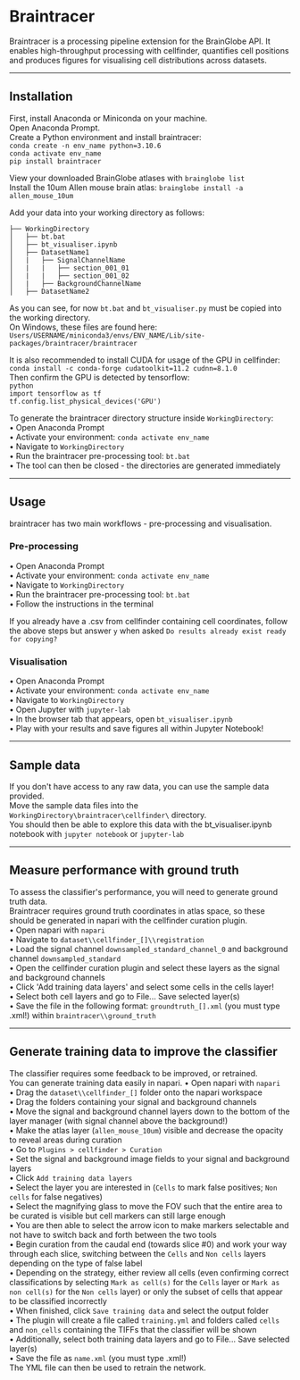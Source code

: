 # Braintracer
Braintracer is a processing pipeline extension for the BrainGlobe API. It enables high-throughput processing with cellfinder, quantifies cell positions and produces figures for visualising cell distributions across datasets.

---
## Installation
First, install Anaconda or Miniconda on your machine.  
Open Anaconda Prompt.  
Create a Python environment and install braintracer:  
`conda create -n env_name python=3.10.6`  
`conda activate env_name`  
`pip install braintracer`  

View your downloaded BrainGlobe atlases with `brainglobe list`  
Install the 10um Allen mouse brain atlas: `brainglobe install -a allen_mouse_10um`  

Add your data into your working directory as follows:  
```
├── WorkingDirectory
│   ├── bt.bat
│   ├── bt_visualiser.ipynb
│   ├── DatasetName1
│   |   ├── SignalChannelName
│   |   |   ├── section_001_01
│   |   |   ├── section_001_02
│   |   ├── BackgroundChannelName
│   ├── DatasetName2
```

As you can see, for now `bt.bat` and `bt_visualiser.py` must be copied into the working directory.  
On Windows, these files are found here:  
`Users/USERNAME/miniconda3/envs/ENV_NAME/Lib/site-packages/braintracer/braintracer`  

It is also recommended to install CUDA for usage of the GPU in cellfinder:  
`conda install -c conda-forge cudatoolkit=11.2 cudnn=8.1.0`  
Then confirm the GPU is detected by tensorflow:  
`python`  
`import tensorflow as tf`  
`tf.config.list_physical_devices('GPU')`    

To generate the braintracer directory structure inside `WorkingDirectory`:  
• Open Anaconda Prompt  
• Activate your environment: `conda activate env_name`  
• Navigate to `WorkingDirectory`  
• Run the braintracer pre-processing tool: `bt.bat`  
• The tool can then be closed - the directories are generated immediately  

---
## Usage
braintracer has two main workflows - pre-processing and visualisation.  

### Pre-processing
• Open Anaconda Prompt  
• Activate your environment: `conda activate env_name`  
• Navigate to `WorkingDirectory`  
• Run the braintracer pre-processing tool: `bt.bat`  
• Follow the instructions in the terminal  

If you already have a .csv from cellfinder containing cell coordinates, follow the above steps but answer `y` when asked `Do results already exist ready for copying?`  

### Visualisation
• Open Anaconda Prompt  
• Activate your environment: `conda activate env_name`  
• Navigate to `WorkingDirectory`  
• Open Jupyter with `jupyter-lab`  
• In the browser tab that appears, open `bt_visualiser.ipynb`  
• Play with your results and save figures all within Jupyter Notebook!  

---
## Sample data
If you don't have access to any raw data, you can use the sample data provided.  
Move the sample data files into the `WorkingDirectory\braintracer\cellfinder\` directory.  
You should then be able to explore this data with the bt_visualiser.ipynb notebook with `jupyter notebook` or `jupyter-lab`  

---
## Measure performance with ground truth
To assess the classifier's performance, you will need to generate ground truth data.  
Braintracer requires ground truth coordinates in atlas space, so these should be generated in napari with the cellfinder curation plugin.  
• Open napari with `napari`  
• Navigate to `dataset\\cellfinder_[]\\registration`  
• Load the signal channel `downsampled_standard_channel_0` and background channel `downsampled_standard`  
• Open the cellfinder curation plugin and select these layers as the signal and background channels  
• Click 'Add training data layers' and select some cells in the cells layer!  
• Select both cell layers and go to File... Save selected layer(s)  
• Save the file in the following format: `groundtruth_[].xml` (you must type .xml!) within `braintracer\\ground_truth`  

---
## Generate training data to improve the classifier
The classifier requires some feedback to be improved, or retrained.  
You can generate training data easily in napari.
• Open napari with `napari`  
• Drag the `dataset\\cellfinder_[]` folder onto the napari workspace  
• Drag the folders containing your signal and background channels  
• Move the signal and background channel layers down to the bottom of the layer manager (with signal channel above the background!)  
• Make the atlas layer (`allen_mouse_10um`) visible and decrease the opacity to reveal areas during curation  
• Go to `Plugins > cellfinder > Curation`  
• Set the signal and background image fields to your signal and background layers  
• Click `Add training data layers`  
• Select the layer you are interested in (`Cells` to mark false positives; `Non cells` for false negatives)  
• Select the magnifying glass to move the FOV such that the entire area to be curated is visible but cell markers can still large enough  
• You are then able to select the arrow icon to make markers selectable and not have to switch back and forth between the two tools  
• Begin curation from the caudal end (towards slice #0) and work your way through each slice, switching between the `Cells` and `Non cells` layers depending on the type of false label  
• Depending on the strategy, either review all cells (even confirming correct classifications by selecting `Mark as cell(s)` for the `Cells` layer or `Mark as non cell(s)` for the `Non cells` layer) or only the subset of cells that appear to be classified incorrectly  
• When finished, click `Save training data` and select the output folder  
• The plugin will create a file called `training.yml` and folders called `cells` and `non_cells` containing the TIFFs that the classifier will be shown  
• Additionally, select both training data layers and go to File... Save selected layer(s)  
• Save the file as `name.xml` (you must type .xml!)  
The YML file can then be used to retrain the network.  

